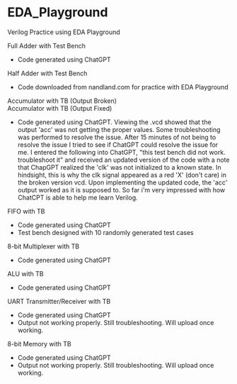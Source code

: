 # EDA_Playground
Verilog Practice using EDA Playground

Full Adder with Test Bench
- Code generated using ChatGPT

Half Adder with Test Bench
- Code downloaded from nandland.com for practice with EDA Playground

Accumulator with TB (Output Broken)
<br />Accumulator with TB (Output Fixed)
- Code generated using ChatGPT. Viewing the .vcd showed that the output 'acc' was not getting the proper values. Some troubleshooting was performed to resolve the issue. After 15 minutes of not being to resolve the issue I tried to see if ChatGPT could resolve the issue for me. I entered the following into ChatGPT, "this test bench did not work. troubleshoot it" and received an updated version of the code with a note that ChapGPT realized the 'clk' was not initialized to a known state. In hindsight, this is why the clk signal appeared as a red 'X' (don't care) in the broken version vcd. Upon implementing the updated code, the 'acc' output worked as it is supposed to. So far i'm very impressed with how ChatCPT is able to help me learn Verilog.

FIFO with TB
- Code generated using ChatGPT
- Test bench designed with 10 randomly generated test cases

8-bit Multiplexer with TB
- Code generated using ChatGPT

ALU with TB
- Code generated using ChatGPT

UART Transmitter/Receiver with TB
- Code generated using ChatGPT
- Output not working properly. Still troubleshooting. Will upload once working.

8-bit Memory with TB
- Code generated using ChatGPT
- Output not working properly. Still troubleshooting. Will upload once working.
